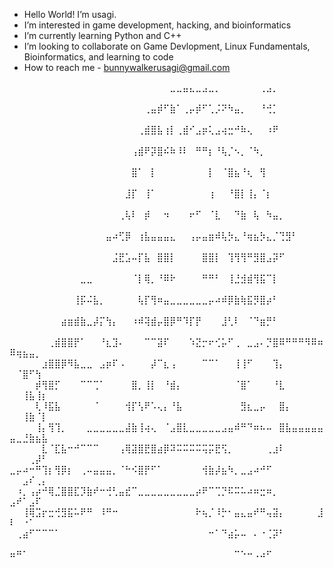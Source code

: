 - Hello World! I’m usagi.
- I’m interested in game development, hacking, and bioinformatics
- I’m currently learning Python and C++
- I’m looking to collaborate on Game Devlopment, Linux Fundamentals, Bioinformatics, and learning to code
- How to reach me - bunnywalkerusagi@gmail.com


⠀⠀⠀⠀⠀⠀⠀⠀⠀⠀⠀⠀⠀⠀⠀⠀⠀⠀⠀⠀⠀⠀⠀⠀⠀⣀⣀⣤⣄⣀⣠⣀⡀⠀⠀⠀⠀⠀⠀⢀⣠⡀⠀⠀⠀⠀⠀⠀⠀⠀⠀⠀⠀⠀⠀
⠀⠀⠀⠀⠀⠀⠀⠀⠀⠀⠀⠀⠀⠀⠀⠀⠀⠀⠀⠀⠀⢀⣤⡾⠋⣷⠁⢀⡤⡾⠋⢁⡨⠝⠳⣤⡀⠀⠀⠘⢚⡁⠀⠀⠀⠀⠀⠀⠀⠀⠀⠀⠀⠀⠀
⠀⠀⠀⠀⠀⠀⠀⠀⠀⠀⠀⠀⠀⠀⠀⠀⠀⠀⠀⠀⢀⣾⣿⣧⢰⡇⢀⣾⠊⣠⡶⢅⣠⢴⣒⠚⠷⢄⠀⠀⠰⠟⠀⠀⠀⠀⠀⠀⠀⠀⠀⠀⠀⠀⠀
⠀⠀⠀⠀⠀⠀⠀⠀⠀⠀⠀⠀⠀⠀⠀⠀⠀⠀⠀⢠⣾⠟⡽⣿⠮⠷⠸⠇⠀⠛⠛⡆⠘⢧⡈⠢⡀⠈⠳⡀⠀⠀⠀⠀⠀⠀⠀⠀⠀⠀⠀⠀⠀⠀⠀
⠀⠀⠀⠀⠀⠀⠀⠀⠀⠀⠀⠀⠀⠀⠀⠀⠀⠀⠀⣿⠁⠀⡇⠀⠀⠀⠀⠀⠀⠀⠀⡇⠀⠈⣿⣦⠘⢆⠀⢻⠀⠀⠀⠀⠀⠀⠀⠀⠀⠀⠀⠀⠀⠀⠀
⠀⠀⠀⠀⠀⠀⠀⠀⠀⠀⠀⠀⠀⠀⠀⠀⠀⠀⣸⡏⠀⢸⠁⠀⠀⠀⠀⠀⠀⠀⠀⢰⠀⠀⠘⣿⡇⢸⡄⠈⡆⠀⠀⠀⠀⠀⠀⠀⠀⠀⠀⠀⠀⠀⠀
⠀⠀⠀⠀⠀⠀⠀⠀⠀⠀⠀⠀⠀⠀⠀⠀⠀⢀⢧⠇⠀⡾⠀⠀⠲⠀⠀⠀⠖⠋⠀⠈⣇⠀⠀⠙⣷⠀⢧⠀⠳⣤⡀⠀⠀⠀⠀⠀⠀⠀⠀⠀⠀⠀⠀
⠀⠀⠀⠀⠀⠀⠀⠀⠀⠀⠀⠀⠀⠀⠀⣤⠴⢋⡿⠀⢰⣧⣤⣤⣤⣄⠀⠀⢠⡤⣤⣶⠾⢧⡳⣄⠘⢶⣦⡳⣄⡈⢙⣻⠃⠀⠀⠀⠀⠀⠀⠀⠀⠀⠀
⠀⠀⠀⠀⠀⠀⠀⠀⠀⠀⠀⠀⠀⠀⠀⠀⣨⣟⣡⠤⡏⣧⠀⣿⣿⡇⠀⠀⠀⠀⣿⣿⡇⠀⢹⢻⢻⠛⣻⣿⣠⡽⠋⠀⠀⠀⠀⠀⠀⠀⠀⠀⠀⠀⠀
⠀⠀⠀⠀⠀⠀⠀⠀⠀⠀⠀⣀⣀⠀⠀⠀⠀⠀⠀⠈⡇⢿⡀⠘⠿⠗⠀⠀⠀⠀⠛⠛⠃⠀⢸⣘⣺⣾⢻⣯⠉⡇⠀⠀⠀⠀⠀⠀⠀⠀⠀⠀⠀⠀⠀
⠀⠀⠀⠀⠀⠀⠀⠀⠀⠀⢸⡯⠬⣧⡀⠀⠀⠀⠀⠀⢧⡏⢻⠶⣤⣀⣀⣀⣀⣀⣀⡤⠴⠾⡿⣷⢷⣯⡻⣿⡴⠃⠀⠀⠀⠀⠀⠀⠀⠀⠀⠀⠀⠀⠀
⠀⠀⠀⠀⠀⠀⠀⠀⣴⣶⣾⣷⣀⡼⡍⢳⡄⠀⠀⠰⠾⢽⣾⡤⣿⡿⠛⠹⡏⡟⠀⠀⠀⣸⢃⠇⠀⠈⠙⣶⡛⠃⠀⠀⠀⠀⠀⠀⠀⠀⠀⠀⠀⠀⠀
⠀⠀⠀⠀⠀⠀⢀⣾⣿⣿⡟⠁⠀⠀⠘⣆⣹⠄⠀⠀⠀⠉⠉⣽⠏⠀⠀⠀⠱⣝⡒⠖⢊⡥⠋⢀⠀⣀⣠⠄⡙⣿⠿⠛⠛⠛⠻⠿⠶⠿⢶⣦⣤⡀⠀
⠀⠀⠀⠀⠀⣰⣿⣿⡿⠻⣧⣀⣀⠀⣠⡶⠏⠠⠀⠀⠀⠀⡼⠉⣆⢠⠀⠀⠀⠀⠉⠉⠁⠀⠀⢸⢸⠋⠀⠀⠀⢹⡄⠀⠀⠀⠀⠀⠀⠀⠈⣿⠋⢳⠀
⠀⠀⠀⠀⡾⢻⣿⡋⠀⠀⠀⠉⠉⢉⠁⠀⠀⠀⠀⣿⡀⢸⡇⠀⠘⣾⡄⠀⠀⠀⠀⠀⠀⠀⠀⠈⣿⠁⠀⠀⠀⠘⣇⠀⠀⠀⠀⠀⠀⠀⠀⢸⣧⢸⡆
⠀⠀⠀⠀⢇⠸⣯⣧⠀⠀⠀⠀⠀⠈⠀⠀⠀⠀⢺⡏⢣⠟⠡⢄⡄⠘⣧⠀⠀⠀⠀⠀⠀⠀⠀⠀⣻⣆⣀⡤⠀⠀⣿⡄⠀⠀⠀⠀⠀⠀⠀⢸⣷⠈⡇
⠀⠀⠀⠀⢸⡄⢻⢹⡀⠀⠀⠀⣀⣀⣀⣀⣀⣀⣼⣷⢸⢴⢄⠀⠈⣠⣿⣇⣀⣀⣀⣀⣀⣠⣤⠾⠛⠙⠶⠦⠤⠀⣿⣧⣤⣤⣤⣤⣤⣤⣀⣘⣷⣦⣧
⠀⠀⠀⠀⠀⣇⠈⣏⣧⠒⠚⠉⠉⠉⠀⠀⠀⢠⢿⣽⣿⣟⣿⣴⡿⠽⠭⠭⠭⠭⢭⡭⣟⢫⡀⠀⠀⠀⠀⠀⢀⣰⠇⠀⠀⠀⠀⠀⠀⠀⠀⠀⢀⡼⠃
⣀⡤⠴⠒⠛⢹⡆⢻⡿⡆⠀⢀⠤⣤⣤⣤⡀⠈⠓⠪⣿⡟⠋⠁⠀⠀⠀⠀⠀⠀⢺⣷⡼⣦⠳⡀⣀⣠⠴⠚⠋⠀⠀⠀⠀⠀⠀⠀⠀⠀⠀⣠⠎⢀⡄
⠀⠰⡀⢠⡴⠚⢿⣈⣿⣿⣏⡹⣷⠞⠒⢚⢃⣤⣞⠉⣀⣀⣀⣀⣀⣀⣀⣀⣀⡴⠟⠉⢉⡙⠯⠭⠥⠴⠶⣒⠶⡀⠀⠀⠀⠀⠀⠀⠀⣠⠞⠁⣠⠏⠀
⠀⠀⢸⢿⣩⡖⣒⢚⣻⣯⠥⠟⠛⠀⠸⠛⠒⠀⠀⠀⠀⠀⠀⠀⠀⠀⠀⠀⠀⠗⢦⡈⠸⡓⠂⣤⣄⣤⠞⠛⢤⣽⡄⠀⠀⠀⠀⠀⣸⠇⠀⠐⠁⠀⠀
⠀⢀⣴⠋⠉⠉⠉⠁⠀⠀⠀⠀⠀⠀⠀⠀⠀⠀⠀⠀⠀⠀⠀⠀⠀⠀⠀⠀⠀⠀⠀⠒⠁⠙⣴⡥⠤⠀⠄⠐⢈⡽⠃⠀⠀⠀⠀⠀⠀⠀⠀⠀⠀⠀⠀
⠶⠛⠁⠀⠀⠀⠀⠀⠀⠀⠀⠀⠀⠀⠀⠀⠀⠀⠀⠀⠀⠀⠀⠀⠀⠀⠀⠀⠀⠀⠀⠀⠀⠀⠀⠉⠑⠒⠠⠴⠋⠀⠀⠀⠀⠀⠀⠀⠀⠀⠀⠀⠀⠀⠀
